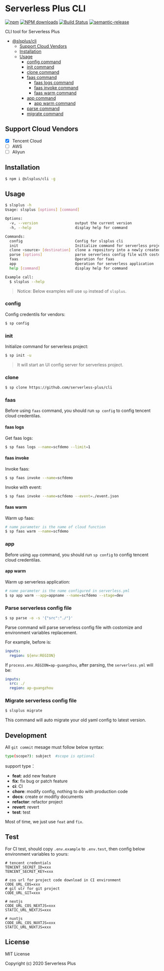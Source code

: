 # Serverless Plus CLI

[![npm](https://img.shields.io/npm/v/@slsplus/cli)](http://www.npmtrends.com/@slsplus/cli)
[![NPM downloads](http://img.shields.io/npm/dm/@slsplus/cli.svg?style=flat-square)](http://www.npmtrends.com/@slsplus/cli)
[![Build Status](https://github.com/serverless-plus/cli/workflows/Release/badge.svg?branch=master)](https://github.com/serverless-plus/cli/actions?query=workflow:Release+branch:master)
[![semantic-release](https://img.shields.io/badge/%20%20%F0%9F%93%A6%F0%9F%9A%80-semantic--release-e10079.svg)](https://github.com/semantic-release/semantic-release)

CLI tool for Serverless Plus

- [@slsplus/cli](#Serverless-Plus-CLI)
  - [Support Cloud Vendors](#support-cloud-vendors)
  - [Installation](#installation)
  - [Usage](#usage)
    - [config command](#config)
    - [init command](#init)
    - [clone command](#clone)
    - [faas command](#faas)
      - [faas logs command](#faas-logs)
      - [faas invoke command](#faas-invoke)
      - [faas warm command](#faas-warm)
    - [app command](#app)
      - [app warm command](#app-warm)
    - [parse command](#Parse-serverless-config-file)
    - [migrate command](#Migrate-serverless-config-file)

## Support Cloud Vendors

- [x] Tencent Cloud
- [ ] AWS
- [ ] Aliyun

## Installation

```bash
$ npm i @slsplus/cli -g
```

## Usage

```bash
$ slsplus -h
Usage: slsplus [options] [command]

Options:
  -v, --version                 output the current version
  -h, --help                    display help for command

Commands:
  config                        Config for slsplus cli
  init                          Initialize command for serverless project
  clone <source> [destination]  clone a repository into a newly created directory
  parse [options]               parse serverless config file with costomize and environment variables replacement
  faas                          Operation for faas
  app                           Operation for serverless application
  help [command]                display help for command

Example call:
  $ slsplus --help
```

> Notice: Below examples will use `sp` instead of `slsplus`.

### config

Config credentils for vendors:

```bash
$ sp config
```

### init

Initialize command for serverless project:

```bash
$ sp init -u
```

> It will start an UI config server for serverless project.

### clone

```bash
$ sp clone https://github.com/serverless-plus/cli
```

### faas

Before using `faas` command, you should run `sp config` to config tencent cloud credentilas.

#### faas logs

Get faas logs:

```bash
$ sp faas logs --name=scfdemo --limit=1
```

#### faas invoke

Invoke faas:

```bash
$ sp faas invoke --name=scfdemo
```

Invoke with event:

```bash
$ sp faas invoke --name=scfdemo --event=./event.json
```

#### faas warm

Warm up faas:

```bash
# name parameter is the name of cloud function
$ sp faas warm --name=scfdemo
```

### app

Before using `app` command, you should run `sp config` to config tencent cloud credentilas.

#### app warm

Warm up serverless application:

```bash
# name parameter is the name configured in serverless.yml
$ sp app warm --app=appname --name=scfdemo --stage=dev
```

### Parse serverless config file

```bash
$ sp parse -o -s '{"src":"./"}'
```

Parse command will parse serverless config file with costomize and environment variables replacement.

For example, before is:

```yaml
inputs:
  region: ${env:REGION}
```

If `process.env.REGION=ap-guangzhou`, after parsing, the `serverless.yml` will be:

```yaml
inputs:
  src: ./
  region: ap-guangzhou
```

### Migrate serverless config file

```bash
$ slsplus migrate
```

This command will auto migrate your old yaml config to latest version.

## Development

All `git commit` mesage must follow below syntax:

```bash
type(scope?): subject  #scope is optional
```

support type：

- **feat**: add new feature
- **fix**: fix bug or patch feature
- **ci**: CI
- **chore**: modify config, nothing to do with production code
- **docs**: create or modifiy documents
- **refactor**: refactor project
- **revert**: revert
- **test**: test

Most of time, we just use `feat` and `fix`.

## Test

For CI test, should copy `.env.example` to `.env.test`, then config below environment variables to yours:

```dotenv
# tencent credentials
TENCENT_SECRET_ID=xxx
TENCENT_SECRET_KEY=xxx

# cos url for project code download in CI environment
CODE_URL_COS=xxx
# git ulr for git project
CODE_URL_GIT=xxx

# nextjs
CODE_URL_COS_NEXTJS=xxx
STATIC_URL_NEXTJS=xxx

# nuxtjs
CODE_URL_COS_NUXTJS=xxx
STATIC_URL_NUXTJS=xxx
```

## License

MIT License

Copyright (c) 2020 Serverless Plus
